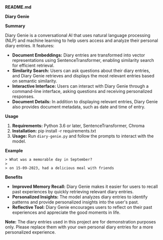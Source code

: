 **README.md**

**Diary Genie**

**Summary**

Diary Genie is a conversational AI that uses natural language processing (NLP) and machine learning to help users access and analyze their personal diary entries. It features:

- **Document Embeddings:** Diary entries are transformed into vector representations using SentenceTransformer, enabling similarity search for efficient retrieval.
- **Similarity Search:** Users can ask questions about their diary entries, and Diary Genie retrieves and displays the most relevant entries based on semantic similarity.
- **Interactive Interface:** Users can interact with Diary Genie through a command-line interface, asking questions and receiving personalized responses.
- **Document Details:** In addition to displaying relevant entries, Diary Genie also provides document metadata, such as date and time of entry.

**Usage**

1. **Requirements:** Python 3.6 or later, SentenceTransformer, Chroma
2. **Installation:** pip install -r requirements.txt
3. **Usage:** Run `diary-genie.py` and follow the prompts to interact with the model.

**Example**

```
> What was a memorable day in September?
>
> on 15-09-2023, had a delicious meal with friends
```

**Benefits**

- **Improved Memory Recall:** Diary Genie makes it easier for users to recall past experiences by quickly retrieving relevant diary entries.
- **Personalized Insights:** The model analyzes diary entries to identify patterns and provide personalized insights into the user's past.
- **Reflective Tool:** Diary Genie encourages users to reflect on their past experiences and appreciate the good moments in life.

**Note:** The diary entries used in this project are for demonstration purposes only. Please replace them with your own personal diary entries for a more personalized experience.

